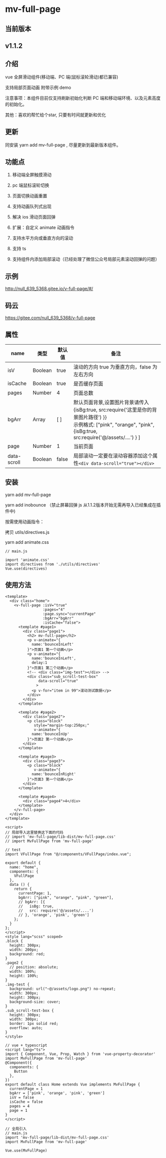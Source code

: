 # mv-full-page

## 当前版本

<h2>v1.1.2</h2>

## 介绍

vue 全屏滑动组件(移动端、PC 端(鼠标滚轮滑动)都已兼容)

支持局部页面动画 附带示例 demo

注意事项：本组件目前仅支持刷新初始化判断 PC 端和移动端环境、以及元素高度的初始化。

其他：喜欢的帮忙给个star, 只要有时间就更新和优化

## 更新

同安装 yarn add mv-full-page , 尽量更新到最新版本组件。

## 功能点

1. 移动端全屏触摸滑动

2. pc 端鼠标滚轮切换

3. 页面切换动画重置

4. 支持动画队列式出现

5. 解决 ios 滑动页面回弹

6. 扩展：自定义 animate 动画指令

7. 支持水平方向或垂直方向的滚动

8. 支持 ts

9. 支持组件内添加局部滚动（已经处理了微信公众号局部元素滚动回弹的问题）

## 示例

http://null_639_5368.gitee.io/v-full-page/#/

## 码云

https://gitee.com/null_639_5368/v-full-page

## 属性

| name    | 类型    | 默认值 | 备注                                                                                       |
| ------- | ------- | ------ | ------------------------------------------------------------------------------------------ |
| isV     | Boolean | true   | 滚动的方向 true 为垂直方向，false 为左右方向                                               |
| isCache | Boolean | true   | 是否缓存页面                                                                               |
| pages   | Number  | 4      | 页面总数                                                                                   |
| bgArr   | Array   | [ ]    | 默认页面背景,设置图片背景请传入{isBg:true, src:require('这里是你的背景图片路径') }}<br>示例格式: ["pink", "orange", "pink", {isBg:true, src:require('@/assets/....') } ] | 
| page    | Number  | 1      | 当前页面                                                                                   |
| data-scroll    | Boolean  | false      | 局部滚动一定要在滚动容器添加这个属性`<div data-scroll="true"></div>`                                                                                  |
## 安装

yarn add mv-full-page

yarn add inobounce （禁止屏幕回弹 js 从1.1.2版本开始无需再导入已经集成在插件中)

按需使用动画指令：

拷贝 utils/directives.js

yarn add animate.css

```
// main.js

import 'animate.css'
import directives from './utils/directives'
Vue.use(directives)

```

## 使用方法

```
<template>
  <div class="home">
    <v-full-page :isV="true"
                 :pages="4"
                 :page.sync="currentPage"
                 :bgArr="bgArr"
                 :isCache="false">
      <template #page1>
        <div class="page1">
          <h2> mv-full-page</h2>
          <p v-animate="{
            name:'bounceInLeft'
          }">页面1 第一个动画</p>
          <p v-animate="{
            name:'bounceInLeft',
            delay:1
          }">页面1 第二个动画</p>
          <!-- <div class="img-test"></div> -->
          <div class="sub_scroll-test-box"
               data-scroll="true"
              >
            <p v-for="item in 99">滚动测试数据</p>
          </div>
        </div>
      </template>

      <template #page2>
        <div class="page2">
          <p class="block"
             style="margin-top:250px;"
             v-animate="{
            name:'bounceInUp'
          }">页面2 第一个动画</p>
        </div>
      </template>

      <template #page3>
        <div class="page3">
          <p class="block"
             v-animate="{
            name:'bounceInRight'
          }">页面3 第一个动画</p>
        </div>
      </template>

      <template #page4>
        <div class="page4">4</div>
      </template>
    </v-full-page>
  </div>
</template>

<script>
// 局部导入这里替换这下面的代码
// import 'mv-full-page/lib-dist/mv-full-page.css'
// import MvFullPage from 'mv-full-page'

// test
import VFullPage from "@/components/VFullPage/index.vue";

export default {
  name: "home",
  components: {
    VFullPage
  },
  data () {
    return {
      currentPage: 1,
      bgArr: ["pink", "orange", "pink", "green"],
      // bgArr: [{
      //   isBg: true,
      //   src: require('@/assets/....')
      // }, 'orange', 'pink', 'green']
    };
  }
};
</script>
<style lang="scss" scoped>
.block {
  height: 300px;
  width: 200px;
  background: red;
}
.page2 {
  // position: absolute;
  width: 100%;
  height: 100%;
}
.img-test {
  background: url("~@/assets/logo.png") no-repeat;
  width: 300px;
  height: 300px;
  background-size: cover;
}
.sub_scroll-test-box {
  height: 300px;
  width: 300px;
  border: 1px solid red;
  overflow: auto;
}
</style>

```

```
// vue + typescript
<script lang="ts">
import { Component, Vue, Prop, Watch } from 'vue-property-decorator'
import MvFullPage from 'mv-full-page'
@Component({
  components: {
    Button
  },
})
export default class Home extends Vue implements MvFullPage {
  currentPage = 1
  bgArr = ['pink', 'orange', 'pink', 'green']
  isV = false
  isCache = false
  pages = 4
  page = 1
}
</script>
```

```
// 全局引入
// main.js
import 'mv-full-page/lib-dist/mv-full-page.css'
import MvFullPage from 'mv-full-page'

Vue.use(MvFullPage)
```
